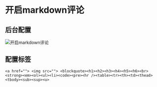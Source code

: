 # 开启markdown评论

## 后台配置
![开启markdown评论](https://cdn.jsdelivr.net/gh/wangyang0210/pic/imgs/typecho/20230226201258.png)

## 配置标签
```
<a href=""> <img src=""> <blockquote><h1><h2><h3><h4><h5><h6><br><strong><em><ol><ul><li><code><pre><hr /><table><tr><th><td><thead><tbody><sub><sup><u>
```
